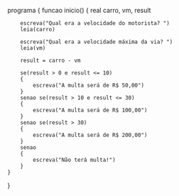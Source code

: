 programa
{
    funcao inicio()
    {
        real carro, vm, result

        escreva("Qual era a velocidade do motorista? ")
        leia(carro)

        escreva("Qual era a velocidade máxima da via? ")
        leia(vm)

        result = carro - vm

        se(result > 0 e result <= 10)
        {
            escreva("A multa será de R$ 50,00")
        }
        senao se(result > 10 e result <= 30)
        {
            escreva("A multa será de R$ 100,00")
        }
        senao se(result > 30)
        {
            escreva("A multa será de R$ 200,00")
        }
        senao
        {
            escreva("Não terá multa!")
        }
    }
}
